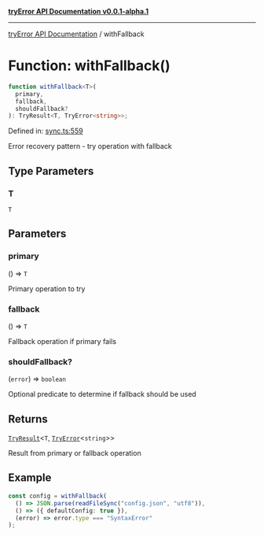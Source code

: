 [**tryError API Documentation v0.0.1-alpha.1**](../index.md)

---

[tryError API Documentation](../index.md) / withFallback

# Function: withFallback()

```ts
function withFallback<T>(
  primary,
  fallback,
  shouldFallback?
): TryResult<T, TryError<string>>;
```

Defined in: [sync.ts:559](https://github.com/oconnorjohnson/try-error/blob/e3ae0308069a4fba073f4543d527ad76373db795/src/sync.ts#L559)

Error recovery pattern - try operation with fallback

## Type Parameters

### T

`T`

## Parameters

### primary

() => `T`

Primary operation to try

### fallback

() => `T`

Fallback operation if primary fails

### shouldFallback?

(`error`) => `boolean`

Optional predicate to determine if fallback should be used

## Returns

[`TryResult`](../type-aliases/TryResult.md)\<`T`, [`TryError`](../interfaces/TryError.md)\<`string`\>\>

Result from primary or fallback operation

## Example

```typescript
const config = withFallback(
  () => JSON.parse(readFileSync("config.json", "utf8")),
  () => ({ defaultConfig: true }),
  (error) => error.type === "SyntaxError"
);
```
